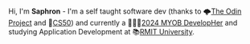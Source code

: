 Hi, I'm **Saphron** - I'm a self taught software dev (thanks to 🌩️[The Odin Project](https://www.theodinproject.com/) and 🦆[CS50](https://pll.harvard.edu/course/cs50-introduction-computer-science)) and currently a 💜🩷🧡[2024 MYOB DevelopHer](https://careers.myob.com/grad) and studying Application Development at 📚[RMIT University](https://www.rmit.edu.au/about/schools-colleges/computing-technologies).

<!---
denerose/denerose is a ✨ special ✨ repository because its `README.md` (this file) appears on your GitHub profile.
You can click the Preview link to take a look at your changes.
--->

